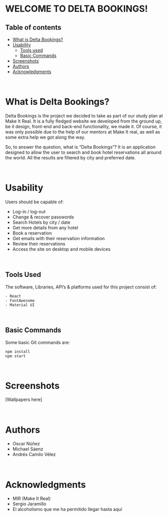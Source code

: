 # **WELCOME TO DELTA BOOKINGS!**

## **Table of contents**

- [What is Delta Bookings?](#what-is-Delta-Bookings?)
- [Usability]("#usability)
  - [Tools used](#tools-used)
  - [Basic Commands](#basic-commands)
- [Screenshots](#screenshots)
- [Authors](#authors)
- [Acknowledgments](#acknowledgments)

<br />

# **What is Delta Bookings?**

  Delta Bookings is the project we decided to take as part of our
  study plan at Make It Real. It is a fully fledged website we
  developed from the ground up, be it design, front-end and back-end
  functionality, we made it. Of course, it was only possible due to
  the help of our mentors at Make It real, as well as some extra help
  we got along the way.

  So, to answer the question, what is “Delta Bookings”? It is an
  application designed to allow the user to search and book hotel
  reservations all around the world. All the results are filtered by
  city and preferred date.

<br />

# **Usability**

  Users should be capable of:

  * Log-in / log-out
  * Change & recover passwords
  * Search Hotels by city / date
  * Get more details from any hotel
  * Book a reservation
  * Get emails with their reservation information
  * Review their reservations
  * Access the site on desktop and mobile devices

<br />

## **Tools Used**

  The software, Libraries, API’s & platforms used for this project
  consist of:

  ```
  - React
  - FontAwesome
  - Material UI
  ```
<br />

## **Basic Commands**
Some basic Git commands are:

  ```
  npm install
  npm start
  ```
<br />

# **Screenshots**

[Wallpapers here]

<br />

# **Authors**

  * Oscar Núñez
  * Michael Sáenz
  * Andrés Camilo Vélez

<br />

# **Acknowledgments**

  * MIR (Make It Real)
  * Sergio Jaramillo
  * El alcoholismo que me ha permitido llegar hasta aquí